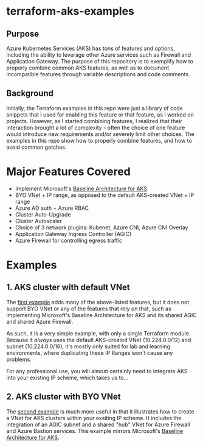 # terraform-aks-examples

## Purpose

Azure Kubernetes Services (AKS) has tons of features and options, including the ability to leverage other Azure services such as Firewall and Application Gateway. The purpose of this repository is to exemplify how to properly combine common AKS features, as well as to document incompatible features through variable descriptions and code comments.

## Background

Initially, the Terraform examples in this repo were just a library of code snippets that I used for enabling this feature or that feature, as I worked on projects. However, as I started combining features, I realized that their interaction brought a lot of complexity - often the choice of one feature would introduce new requirements and/or severely limit other choices. The examples in this repo show how to properly combine features, and how to avoid common gotchas.

# Major Features Covered

- Implement Microsoft's [Baseline Architecture for AKS](https://learn.microsoft.com/en-us/azure/architecture/reference-architectures/containers/aks/baseline-aks)
- BYO VNet + IP range, as opposed to the default AKS-created VNet + IP range
- Azure AD auth + Azure RBAC
- Cluster Auto-Upgrade
- Cluster Autoscaler
- Choice of 3 network plugins: Kubenet, Azure CNI, Azure CNI Overlay
- Application Gateway Ingress Controller (AGIC)
- Azure Firewall for controlling egress traffic

# Examples

## 1. AKS cluster with default VNet

The [first example](/examples/aks_cluster_with_default_vnet/README.md) adds many of the above-listed features, but it does not support BYO VNet or any of the features that rely on that, such as implementing Microsoft's Baseline Architecture for AKS and its shared AGIC and shared Azure Firewall.

As such, it is a very simple example, with only a single Terraform module. Because it *always* uses the default AKS-created VNet (10.224.0.0/12) and subnet (10.224.0.0/16), it's mostly only suited for lab and learning environments, where duplicating these IP Ranges won't cause any problems.

For any professional use, you will almost certainly need to integrate AKS into your existing IP scheme, which takes us to...

## 2. AKS cluster with BYO VNet

The [second example](/examples/aks_cluster_with_byo_vnet/README.md) is much more useful in that it illustrates how to create a VNet for AKS clusters within your exsiting IP scheme. It includes the integration of an AGIC subnet and a shared "hub" VNet for Azure Firewall and Azure Bastion services. This example mirrors Microsoft's [Baseline Architecture for AKS](https://learn.microsoft.com/en-us/azure/architecture/reference-architectures/containers/aks/baseline-aks).
